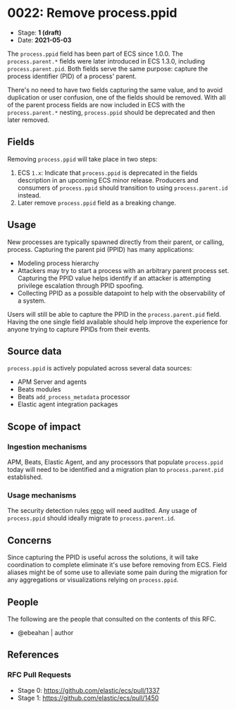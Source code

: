 # 0022: Remove process.ppid
<!-- Leave this ID at 0000. The ECS team will assign a unique, contiguous RFC number upon merging the initial stage of this RFC. -->

- Stage: **1 (draft)** <!-- Update to reflect target stage. See https://elastic.github.io/ecs/stages.html -->
- Date: **2021-05-03** <!-- The ECS team sets this date at merge time. This is the date of the latest stage advancement. -->

<!--
As you work on your RFC, use the "Stage N" comments to guide you in what you should focus on, for the stage you're targeting.
Feel free to remove these comments as you go along.
-->

<!--
Stage 0: Provide a high level summary of the premise of these changes. Briefly describe the nature, purpose, and impact of the changes. ~2-5 sentences.
-->

The `process.ppid` field has been part of ECS since 1.0.0. The `process.parent.*` fields were later introduced in ECS 1.3.0, including `process.parent.pid`. Both fields serve the same purpose: capture the process identifier (PID) of a process' parent.

There's no need to have two fields capturing the same value, and to avoid duplication or user confusion, one of the fields should be removed. With all of the parent process fields are now included in ECS with the `process.parent.*` nesting, `process.ppid` should be deprecated and then later removed.

## Fields

Removing `process.ppid` will take place in two steps:

1. ECS `1.x`: Indicate that `process.ppid` is deprecated in the fields description in an upcoming ECS minor release. Producers and consumers of `process.ppid` should transition to using `process.parent.id` instead.
2. Later remove `process.ppid` field as a breaking change.

<!--
Stage 2: Add or update all remaining field definitions. The list should now be exhaustive. The goal here is to validate the technical details of all remaining fields and to provide a basis for releasing these field definitions as beta in the schema. Use GitHub code blocks with yml syntax formatting.
-->

## Usage

New processes are typically spawned directly from their parent, or calling, process. Capturing the parent pid (PPID) has many applications:

* Modeling process hierarchy
* Attackers may try to start a process with an arbitrary parent process set. Capturing the PPID value helps identify if an attacker is attempting privilege escalation through PPID spoofing.
* Collecting PPID as a possible datapoint to help with the observability of a system.

Users will still be able to capture the PPID in the `process.parent.pid` field. Having the one single field available should help improve the experience for anyone trying to capture PPIDs from their events.

## Source data

<!--
Stage 1: Provide a high-level description of example sources of data. This does not yet need to be a concrete example of a source document, but instead can simply describe a potential source (e.g. nginx access log). This will ultimately be fleshed out to include literal source examples in a future stage. The goal here is to identify practical sources for these fields in the real world. ~1-3 sentences or unordered list.
-->

`process.ppid` is actively populated across several data sources:

* APM Server and agents
* Beats modules
* Beats `add_process_metadata` processor
* Elastic agent integration packages

<!--
Stage 2: Included a real world example source document. Ideally this example comes from the source(s) identified in stage 1. If not, it should replace them. The goal here is to validate the utility of these field changes in the context of a real world example. Format with the source name as a ### header and the example document in a GitHub code block with json formatting.
-->

<!--
Stage 3: Add more real world example source documents so we have at least 2 total, but ideally 3. Format as described in stage 2.
-->

## Scope of impact

<!--
Stage 2: Identifies scope of impact of changes. Are breaking changes required? Should deprecation strategies be adopted? Will significant refactoring be involved? Break the impact down into:
 * Ingestion mechanisms (e.g. beats/logstash)
 * Usage mechanisms (e.g. Kibana applications, detections)
 * ECS project (e.g. docs, tooling)
The goal here is to research and understand the impact of these changes on users in the community and development teams across Elastic. 2-5 sentences each.
-->

### Ingestion mechanisms

APM, Beats, Elastic Agent, and any processors that populate `process.ppid` today will need to be identified and a migration plan to `process.parent.pid` established.

### Usage mechanisms

The security detection rules [repo](https://github.com/elastic/detection-rules) will need audited. Any usage of `process.ppid` should ideally migrate to `process.parent.id`.

## Concerns

<!--
Stage 1: Identify potential concerns, implementation challenges, or complexity. Spend some time on this. Play devil's advocate. Try to identify the sort of non-obvious challenges that tend to surface later. The goal here is to surface risks early, allow everyone the time to work through them, and ultimately document resolution for posterity's sake.
-->

Since capturing the PPID is useful across the solutions, it will take coordination to complete eliminate it's use before removing from ECS. Field aliases might be of some use to alleviate some pain during the migration for any aggregations or visualizations relying on `process.ppid`.

<!--
Stage 2: Document new concerns or resolutions to previously listed concerns. It's not critical that all concerns have resolutions at this point, but it would be helpful if resolutions were taking shape for the most significant concerns.
-->

<!--
Stage 3: Document resolutions for all existing concerns. Any new concerns should be documented along with their resolution. The goal here is to eliminate risk of churn and instability by ensuring all concerns have been addressed.
-->

## People

The following are the people that consulted on the contents of this RFC.

* @ebeahan | author

<!--
Who will be or has been consulted on the contents of this RFC? Identify authorship and sponsorship, and optionally identify the nature of involvement of others. Link to GitHub aliases where possible. This list will likely change or grow stage after stage.

e.g.:

* @Yasmina | author
* @Monique | sponsor
* @EunJung | subject matter expert
* @JaneDoe | grammar, spelling, prose
* @Mariana
-->


## References

<!-- Insert any links appropriate to this RFC in this section. -->

### RFC Pull Requests

<!-- An RFC should link to the PRs for each of it stage advancements. -->

* Stage 0: https://github.com/elastic/ecs/pull/1337
* Stage 1: https://github.com/elastic/ecs/pull/1450

<!--
* Stage 1: https://github.com/elastic/ecs/pull/NNN
...
-->

